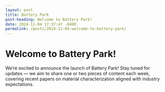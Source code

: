 ```yaml
---
layout: post
title: Battery Park
post-heading: Welcome to Battery Park!
date: 2024-11-04 17:37:47 -0400
permalink: /posts/2014-11-04-welcome-to-battery-park/
---
```


<html>
  <head>
    <h1>Welcome to Battery Park!</h1>
  </head>
  <body>
    We’re excited to announce the launch of Battery Park! Stay tuned for updates — we aim to share one or two pieces of content each week, covering recent papers on material characterization aligned with industry expectations.
  </body>
</html>
